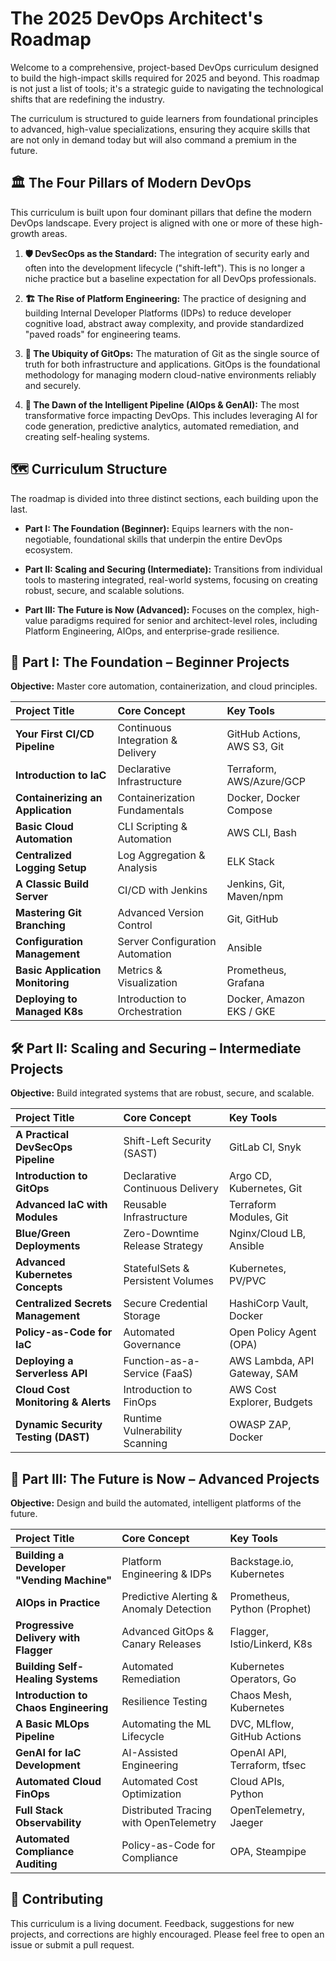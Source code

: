 # The 2025 DevOps Architect's Roadmap

Welcome to a comprehensive, project-based DevOps curriculum designed to build the high-impact skills required for 2025 and beyond. This roadmap is not just a list of tools; it's a strategic guide to navigating the technological shifts that are redefining the industry.

The curriculum is structured to guide learners from foundational principles to advanced, high-value specializations, ensuring they acquire skills that are not only in demand today but will also command a premium in the future.

## 🏛️ The Four Pillars of Modern DevOps

This curriculum is built upon four dominant pillars that define the modern DevOps landscape. Every project is aligned with one or more of these high-growth areas.

1.  **🛡️ DevSecOps as the Standard:** The integration of security early and often into the development lifecycle ("shift-left"). This is no longer a niche practice but a baseline expectation for all DevOps professionals.
    
2.  **🏗️ The Rise of Platform Engineering:** The practice of designing and building Internal Developer Platforms (IDPs) to reduce developer cognitive load, abstract away complexity, and provide standardized "paved roads" for engineering teams.
    
3.  **🐙 The Ubiquity of GitOps:** The maturation of Git as the single source of truth for both infrastructure and applications. GitOps is the foundational methodology for managing modern cloud-native environments reliably and securely.
    
4.  **🤖 The Dawn of the Intelligent Pipeline (AIOps & GenAI):** The most transformative force impacting DevOps. This includes leveraging AI for code generation, predictive analytics, automated remediation, and creating self-healing systems.

## 🗺️ Curriculum Structure

The roadmap is divided into three distinct sections, each building upon the last.

*   **Part I: The Foundation (Beginner):** Equips learners with the non-negotiable, foundational skills that underpin the entire DevOps ecosystem.
    
*   **Part II: Scaling and Securing (Intermediate):** Transitions from individual tools to mastering integrated, real-world systems, focusing on creating robust, secure, and scalable solutions.
    
*   **Part III: The Future is Now (Advanced):** Focuses on the complex, high-value paradigms required for senior and architect-level roles, including Platform Engineering, AIOps, and enterprise-grade resilience.
    

## 🚀 Part I: The Foundation – Beginner Projects

**Objective:** Master core automation, containerization, and cloud principles.

| Project Title | Core Concept | Key Tools |
| :--- | :--- | :--- |
| **Your First CI/CD Pipeline** | Continuous Integration & Delivery | GitHub Actions, AWS S3, Git |
| **Introduction to IaC** | Declarative Infrastructure | Terraform, AWS/Azure/GCP |
| **Containerizing an Application**| Containerization Fundamentals | Docker, Docker Compose |
| **Basic Cloud Automation** | CLI Scripting & Automation | AWS CLI, Bash |
| **Centralized Logging Setup** | Log Aggregation & Analysis | ELK Stack |
| **A Classic Build Server** | CI/CD with Jenkins | Jenkins, Git, Maven/npm |
| **Mastering Git Branching** | Advanced Version Control | Git, GitHub |
| **Configuration Management** | Server Configuration Automation | Ansible |
| **Basic Application Monitoring**| Metrics & Visualization | Prometheus, Grafana |
| **Deploying to Managed K8s** | Introduction to Orchestration | Docker, Amazon EKS / GKE |

## 🛠️ Part II: Scaling and Securing – Intermediate Projects

**Objective:** Build integrated systems that are robust, secure, and scalable.

| Project Title | Core Concept | Key Tools |
| :--- | :--- | :--- |
| **A Practical DevSecOps Pipeline** | Shift-Left Security (SAST) | GitLab CI, Snyk |
| **Introduction to GitOps** | Declarative Continuous Delivery | Argo CD, Kubernetes, Git |
| **Advanced IaC with Modules** | Reusable Infrastructure | Terraform Modules, Git |
| **Blue/Green Deployments** | Zero-Downtime Release Strategy | Nginx/Cloud LB, Ansible |
| **Advanced Kubernetes Concepts** | StatefulSets & Persistent Volumes | Kubernetes, PV/PVC |
| **Centralized Secrets Management**| Secure Credential Storage | HashiCorp Vault, Docker |
| **Policy-as-Code for IaC** | Automated Governance | Open Policy Agent (OPA) |
| **Deploying a Serverless API** | Function-as-a-Service (FaaS) | AWS Lambda, API Gateway, SAM |
| **Cloud Cost Monitoring & Alerts** | Introduction to FinOps | AWS Cost Explorer, Budgets |
| **Dynamic Security Testing (DAST)**| Runtime Vulnerability Scanning | OWASP ZAP, Docker |

## 🌌 Part III: The Future is Now – Advanced Projects

**Objective:** Design and build the automated, intelligent platforms of the future.

| Project Title | Core Concept | Key Tools |
| :--- | :--- | :--- |
| **Building a Developer "Vending Machine"**| Platform Engineering & IDPs | Backstage.io, Kubernetes |
| **AIOps in Practice** | Predictive Alerting & Anomaly Detection| Prometheus, Python (Prophet) |
| **Progressive Delivery with Flagger**| Advanced GitOps & Canary Releases | Flagger, Istio/Linkerd, K8s |
| **Building Self-Healing Systems** | Automated Remediation | Kubernetes Operators, Go |
| **Introduction to Chaos Engineering** | Resilience Testing | Chaos Mesh, Kubernetes |
| **A Basic MLOps Pipeline** | Automating the ML Lifecycle | DVC, MLflow, GitHub Actions |
| **GenAI for IaC Development** | AI-Assisted Engineering | OpenAI API, Terraform, tfsec |
| **Automated Cloud FinOps** | Automated Cost Optimization | Cloud APIs, Python |
| **Full Stack Observability** | Distributed Tracing with OpenTelemetry | OpenTelemetry, Jaeger |
| **Automated Compliance Auditing** | Policy-as-Code for Compliance | OPA, Steampipe |

## 🤝 Contributing

This curriculum is a living document. Feedback, suggestions for new projects, and corrections are highly encouraged. Please feel free to open an issue or submit a pull request.
